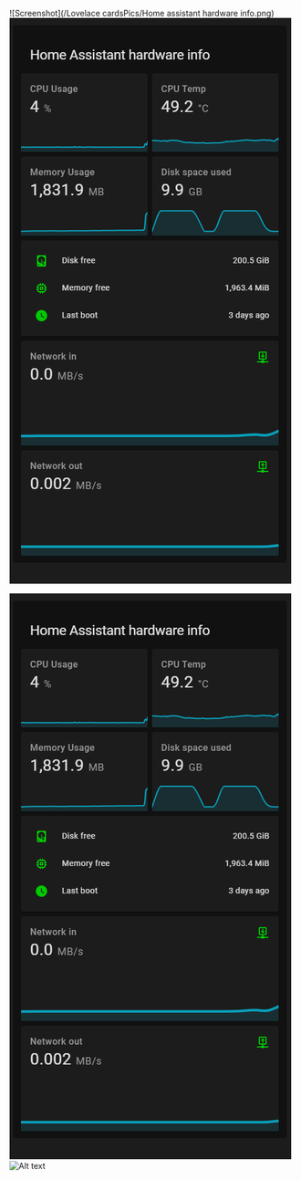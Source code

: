 ![Screenshot](/Lovelace cardsPics/Home assistant hardware info.png)
![Screenshot](/Lovelace%20cards/Pics/Home%20assistant%20hardware%20info.png)

![Alt text](/Lovelace%20cards/Pics/Home%20assistant%20hardware%20info.png)
![Alt text](/Pics/Home%20assistant%20hardware%20info.png)
